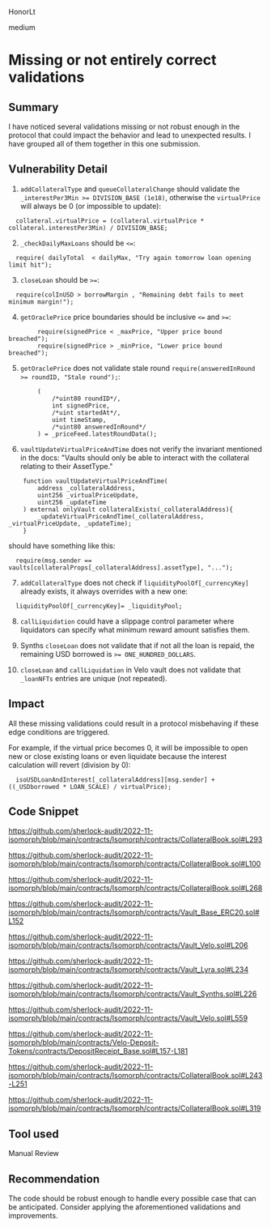 HonorLt

medium

# Missing or not entirely correct validations

## Summary
I have noticed several validations missing or not robust enough in the protocol that could impact the behavior and lead to unexpected results. I have grouped all of them together in this one submission.

## Vulnerability Detail

1. ```addCollateralType``` and ```queueCollateralChange``` should validate the ``` _interestPer3Min >= DIVISION_BASE (1e18)```, otherwise the ```virtualPrice``` will always be 0 (or impossible to update):
```solidity
  collateral.virtualPrice = (collateral.virtualPrice * collateral.interestPer3Min) / DIVISION_BASE;
```

2. ```_checkDailyMaxLoans``` should be ```<=```:
```solidity
  require( dailyTotal  < dailyMax, "Try again tomorrow loan opening limit hit");
```

3. ```closeLoan``` should be ```>=```:
```solidity
  require(colInUSD > borrowMargin , "Remaining debt fails to meet minimum margin!");
```

4. ```getOraclePrice``` price boundaries should be inclusive ```<=``` and ```>=```:
```solidity
        require(signedPrice < _maxPrice, "Upper price bound breached");
        require(signedPrice > _minPrice, "Lower price bound breached");
```

5. ```getOraclePrice``` does not validate stale round ```require(answeredInRound >= roundID, "Stale round");```:
```solidity
        (
            /*uint80 roundID*/,
            int signedPrice,
            /*uint startedAt*/,
            uint timeStamp,
            /*uint80 answeredInRound*/
        ) = _priceFeed.latestRoundData();
```

6. ```vaultUpdateVirtualPriceAndTime``` does not verify the invariant mentioned in the docs:
"Vaults should only be able to interact with the collateral relating to their AssetType."
```solidity
    function vaultUpdateVirtualPriceAndTime(
        address _collateralAddress,
        uint256 _virtualPriceUpdate,
        uint256 _updateTime
    ) external onlyVault collateralExists(_collateralAddress){
        _updateVirtualPriceAndTime(_collateralAddress, _virtualPriceUpdate, _updateTime);
    }
```
should have something like this:
```solidity
  require(msg.sender == vaults[collateralProps[_collateralAddress].assetType], "...");
```

7. ```addCollateralType``` does not check if ```liquidityPoolOf[_currencyKey]``` already exists, it always overrides with a new one:
```solidity
  liquidityPoolOf[_currencyKey]= _liquidityPool;
```

8. ```callLiquidation``` could have a slippage control parameter where liquidators can specify what minimum reward amount satisfies them.

9. Synths ```closeLoan``` does not validate that if not all the loan is repaid, the remaining USD borrowed is ```>= ONE_HUNDRED_DOLLARS```.

10. ```closeLoan``` and ```callLiquidation``` in Velo vault does not validate that ```_loanNFTs``` entries are unique (not repeated).

## Impact

All these missing validations could result in a protocol misbehaving if these edge conditions are triggered.

For example, if the virtual price becomes 0, it will be impossible to open new or close existing loans or even liquidate because the interest calculation will revert (division by 0):
```solidity
  isoUSDLoanAndInterest[_collateralAddress][msg.sender] + ((_USDborrowed * LOAN_SCALE) / virtualPrice);
```

## Code Snippet

https://github.com/sherlock-audit/2022-11-isomorph/blob/main/contracts/Isomorph/contracts/CollateralBook.sol#L293

https://github.com/sherlock-audit/2022-11-isomorph/blob/main/contracts/Isomorph/contracts/CollateralBook.sol#L100

https://github.com/sherlock-audit/2022-11-isomorph/blob/main/contracts/Isomorph/contracts/CollateralBook.sol#L268

https://github.com/sherlock-audit/2022-11-isomorph/blob/main/contracts/Isomorph/contracts/Vault_Base_ERC20.sol#L152

https://github.com/sherlock-audit/2022-11-isomorph/blob/main/contracts/Isomorph/contracts/Vault_Velo.sol#L206

https://github.com/sherlock-audit/2022-11-isomorph/blob/main/contracts/Isomorph/contracts/Vault_Lyra.sol#L234

https://github.com/sherlock-audit/2022-11-isomorph/blob/main/contracts/Isomorph/contracts/Vault_Synths.sol#L226

https://github.com/sherlock-audit/2022-11-isomorph/blob/main/contracts/Isomorph/contracts/Vault_Velo.sol#L559

https://github.com/sherlock-audit/2022-11-isomorph/blob/main/contracts/Velo-Deposit-Tokens/contracts/DepositReceipt_Base.sol#L157-L181

https://github.com/sherlock-audit/2022-11-isomorph/blob/main/contracts/Isomorph/contracts/CollateralBook.sol#L243-L251

https://github.com/sherlock-audit/2022-11-isomorph/blob/main/contracts/Isomorph/contracts/CollateralBook.sol#L319

## Tool used

Manual Review

## Recommendation
The code should be robust enough to handle every possible case that can be anticipated. Consider applying the aforementioned validations and improvements.
